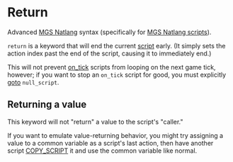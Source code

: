 # Return

Advanced [MGS Natlang](mgs/mgs_natlang) syntax (specifically for [MGS Natlang scripts](mgs/scripts_mgs)).

`return` is a keyword that will end the current [script](scripts) early. (It simply sets the action index past the end of the script, causing it to immediately end.)

This will not prevent [on_tick](scripts/on_tick) scripts from looping on the next game tick, however; if you want to stop an `on_tick` script for good, you must explicitly [goto](RUN_SCRIPT) `null_script`.

## Returning a value

This keyword will not "return" a value to the script's "caller."

If you want to emulate value-returning behavior, you might try assigning a value to a common variable as a script's last action, then have another script [COPY_SCRIPT](actions/COPY_SCRIPT) it and use the common variable like normal.
